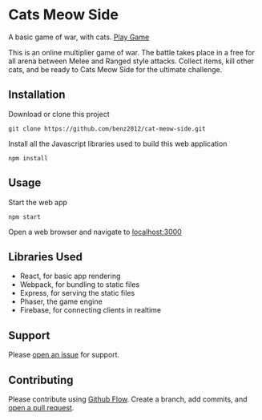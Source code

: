# Cats Meow Side

A basic game of war, with cats. [Play Game](https://cats.benzenker.me/)

This is an online multiplier game of war. The battle takes place in a free for all arena between Melee and Ranged style attacks. Collect items, kill other cats, and be ready to Cats Meow Side for the ultimate challenge.

## Installation

Download or clone this project
```
git clone https://github.com/benz2012/cat-meow-side.git
```
Install all the Javascript libraries used to build this web application
```
npm install
```

## Usage

Start the web app
```
npm start
```

Open a web browser and navigate to [localhost:3000](http://localhost:3000)

## Libraries Used

- React, for basic app rendering
- Webpack, for bundling to static files
- Express, for serving the static files
- Phaser, the game engine
- Firebase, for connecting clients in realtime

## Support

Please [open an issue](https://github.com/benz2012/cat-meow-side/issues/new) for support.

## Contributing

Please contribute using [Github Flow](https://guides.github.com/introduction/flow/). Create a branch, add commits, and [open a pull request](https://github.com/benz2012/cat-meow-side/compare/).
